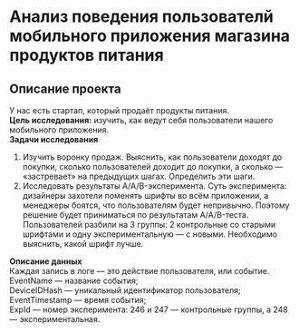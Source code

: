 # Анализ поведения пользователй мобильного приложения магазина продуктов питания
## Описание проекта
У нас есть стартап, который продаёт продукты питания.  
**Цель исследования:** изучить, как ведут себя пользователи нашего мобильного приложения. \
**Задачи исследования**
1. Изучить воронку продаж. Выяснить, как пользователи доходят до покупки, сколько пользователей доходит до покупки, а сколько — «застревает» на предыдущих шагах. Определить эти шаги.
2. Исследовать результаты A/A/B-эксперимента. Суть эксперимента: дизайнеры захотели поменять шрифты во всём приложении, а менеджеры боятся, что пользователям будет непривычно. Поэтому решение будет приниматься по результатам A/A/B-теста. Пользователей разбили на 3 группы: 2 контрольные со старыми шрифтами и одну экспериментальную — с новыми. Необходимо выяснить, какой шрифт лучше.

**Описание данных**\
Каждая запись в логе — это действие пользователя, или событие. \
EventName — название события;\
DeviceIDHash — уникальный идентификатор пользователя;\
EventTimestamp — время события;\
ExpId — номер эксперимента: 246 и 247 — контрольные группы, а 248 — экспериментальная.
